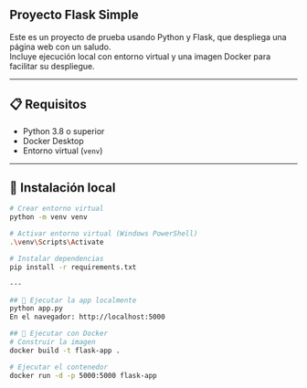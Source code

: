 ## Proyecto Flask Simple

Este es un proyecto de prueba usando Python y Flask, que despliega una página web con un saludo.  
Incluye ejecución local con entorno virtual y una imagen Docker para facilitar su despliegue.

---

## 📋 Requisitos

- Python 3.8 o superior
- Docker Desktop
- Entorno virtual (`venv`)

---

## 🧪 Instalación local

```bash
# Crear entorno virtual
python -m venv venv

# Activar entorno virtual (Windows PowerShell)
.\venv\Scripts\Activate

# Instalar dependencias
pip install -r requirements.txt

---

## 🚀 Ejecutar la app localmente
python app.py
En el navegador: http://localhost:5000

## 🐳 Ejecutar con Docker
# Construir la imagen
docker build -t flask-app .

# Ejecutar el contenedor
docker run -d -p 5000:5000 flask-app

